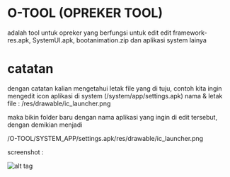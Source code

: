 # O-TOOL (OPREKER TOOL)
adalah tool untuk opreker yang berfungsi untuk edit edit framework-res.apk, SystemUI.apk, bootanimation.zip dan aplikasi system lainya

# catatan
 dengan catatan kalian mengetahui letak file yang di tuju,
contoh kita ingin mengedit icon aplikasi di system (/system/app/settings.apk)
nama & letak file : /res/drawable/ic_launcher.png

maka bikin folder baru dengan nama aplikasi yang ingin di edit tersebut, dengan demikian menjadi

/O-TOOL/SYSTEM_APP/settings.apk/res/drawable/ic_launcher.png

screenshot :

![alt tag](https://raw.githubusercontent.com/mrSilent0598/O-TOOL/master/Screenshot_2017-08-29-14-59-42.png)
